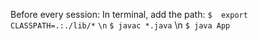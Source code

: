 Before every session:
In terminal, add the path:
`$  export CLASSPATH=.:./lib/*` `\n`
`$ javac *.java` \n
`$ java App`


